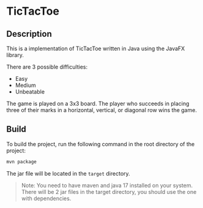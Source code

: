 # TicTacToe

## Description

This is a implementation of TicTacToe written in Java using the JavaFX library.

There are 3 possible difficulties:

- Easy
- Medium
- Unbeatable

The game is played on a 3x3 board. The player who succeeds in placing three of their marks in a horizontal, vertical, or
diagonal row wins the game.

## Build

To build the project, run the following command in the root directory of the project:

```bash
mvn package
```

The jar file will be located in the `target` directory.
> Note: You need to have maven and java 17 installed on your system.
> There will be 2 jar files in the target directory, you should use the one with dependencies.